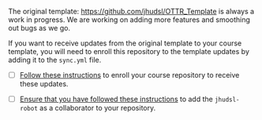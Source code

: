 
The original template: https://github.com/jhudsl/OTTR_Template is always a work in progress.
We are working on adding more features and smoothing out bugs as we go.

If you want to receive updates from the original template to your course template, you will need to enroll this repository to the template updates by adding it to the `sync.yml` file.

- [ ] [Follow these instructions](https://github.com/jhudsl/OTTR_Template/wiki/Start-a-new-course#10-enroll-your-repository-for-ottrpal-updates) to enroll your course repository to receive these updates.

- [ ] [Ensure that you have followed these instructions](https://github.com/jhudsl/OTTR_Template/wiki/Start-a-new-course#5-add-jhudsl-robot-as-a-collaborator) to add the `jhudsl-robot` as a collaborator to your repository.
